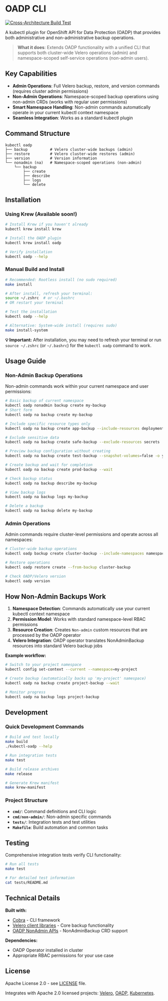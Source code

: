 # OADP CLI

[![Cross-Architecture Build Test](https://github.com/migtools/oadp-cli/actions/workflows/cross-arch-build-test.yml/badge.svg)](https://github.com/migtools/oadp-cli/actions/workflows/cross-arch-build-test.yml)

A kubectl plugin for OpenShift API for Data Protection (OADP) that provides both administrative and non-administrative backup operations.

> **What it does**: Extends OADP functionality with a unified CLI that supports both cluster-wide Velero operations (admin) and namespace-scoped self-service operations (non-admin users).

## Key Capabilities

- **Admin Operations**: Full Velero backup, restore, and version commands (requires cluster admin permissions)
- **Non-Admin Operations**: Namespace-scoped backup operations using non-admin CRDs (works with regular user permissions)
- **Smart Namespace Handling**: Non-admin commands automatically operate in your current kubectl context namespace
- **Seamless Integration**: Works as a standard kubectl plugin

## Command Structure

```
kubectl oadp
├── backup          # Velero cluster-wide backups (admin)
├── restore         # Velero cluster-wide restores (admin) 
├── version         # Version information
└── nonadmin (na)   # Namespace-scoped operations (non-admin)
    └── backup
        ├── create
        ├── describe
        ├── logs
        └── delete
```

## Installation

### Using Krew (Available soon!)

```sh
# Install Krew if you haven't already
kubectl krew install krew

# Install the OADP plugin
kubectl krew install oadp

# Verify installation
kubectl oadp --help
```

### Manual Build and Install

```sh
# Recommended: Rootless install (no sudo required)
make install

# After install, refresh your terminal:
source ~/.zshrc  # or ~/.bashrc
# OR restart your terminal

# Test the installation
kubectl oadp --help

# Alternative: System-wide install (requires sudo)
make install-system
```

**💡 Important:** After installation, you may need to refresh your terminal or run `source ~/.zshrc` (or `~/.bashrc`) for the `kubectl oadp` command to work.

## Usage Guide

### Non-Admin Backup Operations

Non-admin commands work within your current namespace and user permissions:

```sh
# Basic backup of current namespace
kubectl oadp nonadmin backup create my-backup
# Short form
kubectl oadp na backup create my-backup

# Include specific resource types only
kubectl oadp na backup create app-backup --include-resources deployments,services,configmaps

# Exclude sensitive data
kubectl oadp na backup create safe-backup --exclude-resources secrets

# Preview backup configuration without creating
kubectl oadp na backup create test-backup --snapshot-volumes=false -o yaml

# Create backup and wait for completion
kubectl oadp na backup create prod-backup --wait

# Check backup status
kubectl oadp na backup describe my-backup

# View backup logs
kubectl oadp na backup logs my-backup

# Delete a backup
kubectl oadp na backup delete my-backup
```

### Admin Operations

Admin commands require cluster-level permissions and operate across all namespaces:

```sh
# Cluster-wide backup operations
kubectl oadp backup create cluster-backup --include-namespaces namespace1,namespace2

# Restore operations
kubectl oadp restore create --from-backup cluster-backup

# Check OADP/Velero version
kubectl oadp version
```

## How Non-Admin Backups Work

1. **Namespace Detection**: Commands automatically use your current kubectl context namespace
2. **Permission Model**: Works with standard namespace-level RBAC permissions
3. **Resource Creation**: Creates `Non-admin` custom resources that are processed by the OADP operator
4. **Velero Integration**: OADP operator translates NonAdminBackup resources into standard Velero backup jobs

**Example workflow:**
```sh
# Switch to your project namespace
kubectl config set-context --current --namespace=my-project

# Create backup (automatically backs up 'my-project' namespace)
kubectl oadp na backup create project-backup --wait

# Monitor progress
kubectl oadp na backup logs project-backup
```

## Development

### Quick Development Commands

```sh
# Build and test locally
make build
./kubectl-oadp --help

# Run integration tests
make test

# Build release archives
make release

# Generate Krew manifest
make krew-manifest
```

### Project Structure

- **`cmd/`**: Command definitions and CLI logic
- **`cmd/non-admin/`**: Non-admin specific commands
- **`tests/`**: Integration tests and test utilities
- **`Makefile`**: Build automation and common tasks

## Testing

Comprehensive integration tests verify CLI functionality:

```bash
# Run all tests
make test

# For detailed test information
cat tests/README.md
```

## Technical Details

**Built with:**
- [Cobra](https://github.com/spf13/cobra) - CLI framework
- [Velero client libraries](https://github.com/vmware-tanzu/velero) - Core backup functionality  
- [OADP NonAdmin APIs](https://github.com/migtools/oadp-non-admin) - NonAdminBackup CRD support

**Dependencies:**
- OADP Operator installed in cluster
- Appropriate RBAC permissions for your use case

## License

Apache License 2.0 - see [LICENSE](LICENSE) file.

Integrates with Apache 2.0 licensed projects: [Velero](https://github.com/vmware-tanzu/velero), [OADP](https://github.com/openshift/oadp-operator), [Kubernetes](https://github.com/kubernetes/kubernetes).